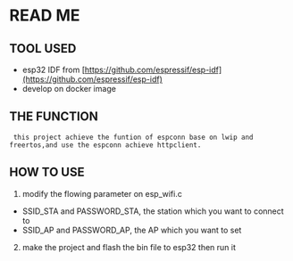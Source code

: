 # READ ME 
## TOOL USED 
* esp32 IDF from [https://github.com/espressif/esp-idf](https://github.com/espressif/esp-idf)
* develop on docker image

## THE FUNCTION    
     this project achieve the funtion of espconn base on lwip and freertos,and use the espconn achieve httpclient.    
     
## HOW TO USE
1. modify the flowing parameter on esp_wifi.c  
  * SSID_STA and PASSWORD_STA, the station which you want to connect to 
  * SSID_AP and PASSWORD_AP, the AP which you want to set
2. make the project and flash the bin file to esp32 then run it

